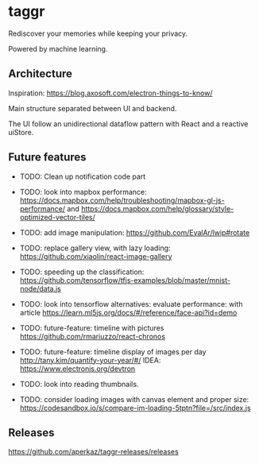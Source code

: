 # taggr

Rediscover your memories while keeping your privacy.

Powered by machine learning.

## Architecture

Inspiration: https://blog.axosoft.com/electron-things-to-know/

Main structure separated between UI and backend. 

The UI follow an unidirectional dataflow pattern with React and a reactive uiStore.


## Future features

- TODO: Clean up notification code part
- TODO: look into mapbox performance: https://docs.mapbox.com/help/troubleshooting/mapbox-gl-js-performance/ and https://docs.mapbox.com/help/glossary/style-optimized-vector-tiles/
- TODO: add image manipulation: https://github.com/EyalAr/lwip#rotate
- TODO: replace gallery view, with lazy loading: https://github.com/xiaolin/react-image-gallery
- TODO: speeding up the classification: https://github.com/tensorflow/tfjs-examples/blob/master/mnist-node/data.js
- TODO: look into tensorflow alternatives: evaluate performance: with article https://learn.ml5js.org/docs/#/reference/face-api?id=demo
- TODO: future-feature: timeline with pictures https://github.com/rmariuzzo/react-chronos
- TODO: future-feature: timeline display of images per day http://tany.kim/quantify-your-year/#/
IDEA: https://www.electronjs.org/devtron

- TODO: look into reading thumbnails.
- TODO: consider loading images with canvas element and proper size: https://codesandbox.io/s/compare-im-loading-5tptn?file=/src/index.js

## Releases

https://github.com/aperkaz/taggr-releases/releases